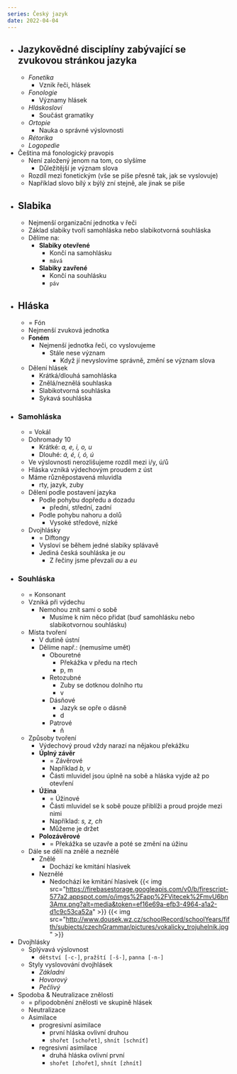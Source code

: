 ```yaml
---
series: Český jazyk
date: 2022-04-04
---
```


- ## Jazykovědné disciplíny zabývající se zvukovou stránkou jazyka
	- *Fonetika*
		- Vznik řeči, hlásek
	- *Fonologie*
		- Významy hlásek
	- *Hláskosloví*
		- Součást gramatiky
	- *Ortopie*
		- Nauka o správné výslovnosti
	- *Rétorika*
	- *Logopedie*
- Čeština má fonologický pravopis
	-   Není založený jenom na tom, co slyšíme
		-   Důležitější je význam slova
	-   Rozdíl mezi fonetickým (vše se píše přesně tak, jak se vyslovuje)
	-   Například slovo bílý x býlý zní stejně, ale jinak se píše
- ## Slabika
	- Nejmenší organizační jednotka v řeči
	- Základ slabiky tvoří samohláska nebo slabikotvorná souhláska
	- Dělíme na:
		- **Slabiky otevřené**
			- Končí na samohlásku
			- `mává`
		- **Slabiky zavřené**
			- Končí na souhlásku
			- `páv`
- ## Hláska
	- = Fón
	- Nejmenší zvuková jednotka
	- **Foném**
		- Nejmenší jednotka řeči, co vyslovujeme
			- Stále nese význam
				- Když jí nevyslovíme správně, změní se význam slova
	- Dělení hlásek
		- Krátká/dlouhá samohláska
		- Znělá/neznělá souhlaska
		- Slabikotvorná souhláska
		- Sykavá souhláska
- ### Samohláska
	- = Vokál
	- Dohromady 10
		- Krátké: *a, e, i, o, u*
		- Dlouhé: *á, é, í, ó, ú*
	- Ve výslovnosti nerozlišujeme rozdíl mezi i/y, ú/ů
	- Hláska vzniká výdechovým proudem z úst
	- Máme různěpostavená mluvidla
		- rty, jazyk, zuby
	- Dělení podle postavení jazyka
		- Podle pohybu dopředu a dozadu
			- přední, střední, zadní
		- Podle pohybu nahoru a dolů
			- Vysoké středové, nízké
	- Dvojhlásky
		- = Diftongy
		- Vysloví se během jedné slabiky splávavě
		- Jediná česká souhláska je *ou*
			- Z řečiny jsme převzali *au* a *eu*
- ### Souhláska
	- = Konsonant
	- Vzniká při výdechu
		- Nemohou znít sami o sobě
			- Musíme k nim něco přidat (buď samohlásku nebo slabikotvornou souhlásku)
	- Místa tvoření
		- V dutině ústní
		- Dělíme např.: (nemusíme umět)
			- Obouretné
				- Překážka v předu na rtech
				- p, m
			- Retozubné
				- Zuby se dotknou dolního rtu
				- v
			- Dásňové
				- Jazyk se opře o dásně
				- d
			- Patrové
				- ň
	- Způsoby tvoření
		- Výdechový proud vždy narazí na nějakou překážku
		- **Úplný závěr**
			- = Závěrové
			- Například *b, v*
			- Části mluvidel jsou úplně na sobě a hláska vyjde až po otevření
		- **Úžina**
			- = Úžinové
			- Části mluvidel se k sobě pouze přiblíži a proud projde mezi nimi
			- Například: *s, z, ch*
			- Můžeme je držet
		- **Polozávěrové**
			- = Překážka se uzavře a poté se změní na úžinu
	- Dále se dělí na znělé a neznělé
		- Znělé
			- Dochází ke kmitání hlasivek
		- Neznělé
			- Nedochází ke kmitání hlasivek
{{< img src="https://firebasestorage.googleapis.com/v0/b/firescript-577a2.appspot.com/o/imgs%2Fapp%2FVitecek%2FmvU6bn3Amx.png?alt=media&token=ef16e69a-efb3-4964-a1a2-d1c9c53ca52a" >}}
{{< img src="http://www.dousek.wz.cz/schoolRecord/schoolYears/fifth/subjects/czechGrammar/pictures/vokalicky_trojuhelnik.jpg" >}}
- Dvojhlásky
	-  Splývavá výslovnost
		-  `dětství [-c-]`, `pražští [-š-]`, `panna [-n-]`
	- Styly vyslovování dvojhlásek
		-  *Základní*
		-  *Hovorový*
		-  *Pečlivý*
-  Spodoba & Neutralizace znělosti
	-  = připodobnění znělosti ve skupině hlásek
	-  Neutralizace
	-  Asimilace
		-  progresivní asimilace
			-  první hláska ovlivní druhou
			- `shořet [schořet]`, `shnít [schníť]`
		- regresivní asimilace
			-  druhá hláska ovlivní první
			-  `shořet [zhořet]`, `shnít [zhnít]`